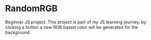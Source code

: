 # RandomRGB
Beginner JS project.
This project is part of my JS learning journey.
by clicking a button a new RGB based color will be generated for the background.

